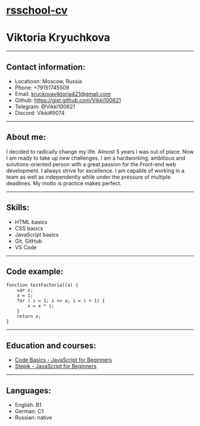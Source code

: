 # [rsschool-cv]()

# Viktoria Kryuchkova 
***

## Contact information:

  * Locatioon: Moscow, Russia
  * Phone: +79151745509
  * Email:  kruckovaviktoria421@gmail.com
  * Github: https://gist.github.com/Vikki100621
  * Telegram: @Vikki100621
  * Discord: Vikki#9074
***

## About me: 
I decided to radically change my life. Almost 5 years I was out of place. Now I am ready to take up new challenges. 
I am a hardworking, ambitious and solutions-oriented person with a great passion for the Front-end web development. 
I always strive for excellence.
I am capable of working in a team as well as independently while under the pressure of multiple deadlines. 
My motto is practice makes perfect.  
***

## Skills:
 * HTML basics
 * CSS basics
 * JavaScript basics
 * Git, GitHub
 * VS Code
***

## Code example: 
```
function testFactorial(a) {
    var x;
    x = 1;
    for ( i = 1; i <= a; i = i + 1) {    
        x = x * i;
    }
    return x;
}
```
***

## Education and courses: 
  * [Code Basics - JavaScript for Beginners](https://ru.code-basics.com/languages/javascript)
  * [Stepik - JavaScript for Beginners](https://stepik.org/course/2223/syllabus)
***

## Languages:
* English: B1
* German: C1
* Russian: native
